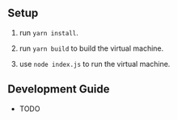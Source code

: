 ## Setup

1. run `yarn install`.

2. run `yarn build` to build the virtual machine.

3. use `node index.js` to run the virtual machine.

## Development Guide

- TODO
